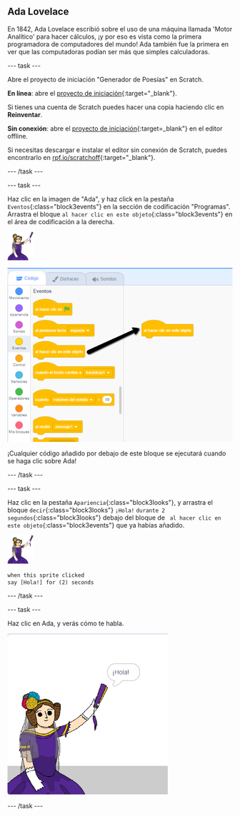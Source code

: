 ## Ada Lovelace

En 1842, Ada Lovelace escribió sobre el uso de una máquina llamada 'Motor Analítico' para hacer cálculos, ¡y por eso es vista como la primera programadora de computadores del mundo! Ada también fue la primera en ver que las computadoras podían ser más que simples calculadoras.

--- task ---

Abre el proyecto de iniciación "Generador de Poesías" en Scratch.

**En línea**: abre el [proyecto de iniciación](https://scratch.mit.edu/projects/382936238){:target="_blank"}.

Si tienes una cuenta de Scratch puedes hacer una copia haciendo clic en **Reinventar**.

**Sin conexión**: abre el [proyecto de iniciación](http://rpf.io/p/es-LA/beat-the-goalie-go){:target=_blank"} en el editor offline.

Si necesitas descargar e instalar el editor sin conexión de Scratch, puedes encontrarlo en [rpf.io/scratchoff](http://rpf.io/scratchoff){:target="_blank"}.

--- /task ---

--- task ---

Haz clic en la imagen de "Ada", y haz click en la pestaña `Eventos`{:class="block3events"} en la sección de codificación "Programas". Arrastra el bloque `al hacer clic en este objeto`{:class="block3events"} en el área de codificación a la derecha.

![objeto ada](images/ada-sprite.png)

![arrastrando el bloque al hacer clic en este objeto](images/poetry-click.png)

¡Cualquier código añadido por debajo de este bloque se ejecutará cuando se haga clic sobre Ada!

--- /task ---

--- task ---

Haz clic en la pestaña `Apariencia`{:class="block3looks"}, y arrastra el bloque `decir`{:class="block3looks"} `¡Hola!` `durante 2 segundos`{:class="block3looks"} debajo del bloque de ` al hacer clic en este objeto`{:class="block3events"} que ya habías añadido.

![imagen ada](images/ada-sprite.png)

```blocks3
when this sprite clicked
say [Hola!] for (2) seconds
```

--- /task ---

--- task ---

Haz clic en Ada, y verás cómo te habla.

![captura de pantalla](images/poetry-say-test.png)

--- /task ---